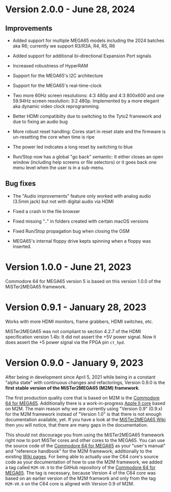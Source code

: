 Version 2.0.0 - June 28, 2024
=============================

Improvements
------------

* Added support for multiple MEGA65 models including the 2024 batches aka R6;
  currently we support R3/R3A, R4, R5, R6

* Added support for additional bi-directional Expansion Port signals

* Increased robustness of HyperRAM

* Support for the MEGA65's I2C architecture

* Support for the MEGA65's real-time-clock

* Two more 60Hz screen resolutions: 4:3 480p and 4:3 800x600 and one 59.94Hz
  screen resolution: 3:2 480p. Implemented by a more elegant aka dynamic video
  clock reprogramming.

* Better HDMI compatibilty due to switching to the Tyto2 framework and due
  to fixing an audio bug

* More robust reset handling: Cores start in reset state and the firmware
  is un-resetting the core when time is ripe

* The power led indicates a long reset by switching to blue

* Run/Stop now has a global "go back" semantic: It either closes an open
  window (including help screens or file selectors) or it goes back one menu
  level when the user is in a sub-menu.

Bug fixes
---------

* The "Audio improvements" feature only worked with analog audio (3.5mm jack)
  but not with digital audio via HDMI

* Fixed a crash in the file browser

* Fixed missing ".." in folders created with certain macOS versions

* Fixed Run/Stop propagation bug when closing the OSM

* MEGA65's internal floppy drive kepts spinning when a floppy was inserted.

Version 1.0.0 - June 21, 2023
=============================

Commodore 64 for MEGA65 version 5 is based on this version 1.0.0 of the
MiSTer2MEGA65 framework.

Version 0.9.1 - January 28, 2023
================================

Works with more HDMI monitors, frame grabbers, HDMI switches, etc.

MiSTer2MEGA65 was not compliant to section 4.2.7 of the HDMI specification
version 1.4b: It did not assert the +5V power signal. Now it does assert the
+5 power signal via the FPGA pin `ct_hpd`.

Version 0.9.0 - January 9, 2023
===============================

After being in development since April 5, 2021 while being in a constant
"alpha state" with continuous changes and refactorings, Version 0.9.0 is the
**first stable version of the MiSTer2MEGA65 (M2M) framework**.

The first production quality core that is based on M2M is the
[Commodore 64 for MEGA65](https://github.com/MJoergen/C64MEGA65/tree/M2M-V0.9).
Additionally there is a work-in-progress
[Apple II core](https://github.com/lydon42/Apple-II_MEGA65/tree/progress)
based on M2M. The main reason why we are currently using "Version 0.9"
(0.9.x) for the M2M framework instead of "Version 1.0" is that there is not
enough documentation available, yet. If you have a look at the
[MiSTer2MEGA65 Wiki](https://github.com/sy2002/MiSTer2MEGA65/wiki)
then you will notice, that there are many gaps in the documentation.

This should not discourage you from using the MiSTer2MEGA65 framework right
now to port MiSTer cores and other cores to the MEGA65. You can use the
source code of the
[Commodore 64 for MEGA65](https://github.com/MJoergen/C64MEGA65/tree/M2M-V0.9)
as your "user's manual" and "reference handbook" for the M2M framework;
additionally to the existing
[Wiki pages](https://github.com/sy2002/MiSTer2MEGA65/wiki).
For being able to actually use the C64 core's source code as your
documentation of how to use the M2M framework, we added a tag called
`M2M-V0.9` to the GitHub repository of the
[Commodore 64 for MEGA65](https://github.com/MJoergen/C64MEGA65/tree/M2M-V0.9).
The tag is necessary, because Version 4 of the C64 core was based on an
earlier version of the M2M framwork and only from the tag `M2M-V0.9` on the
C64 core is aligned with Version 0.9 of M2M.
